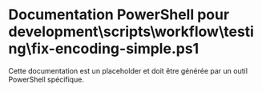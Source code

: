 # Documentation PowerShell pour development\scripts\workflow\testing\fix-encoding-simple.ps1

Cette documentation est un placeholder et doit être générée par un outil PowerShell spécifique.
